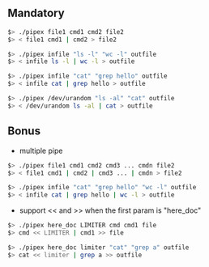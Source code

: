## Mandatory
```bash
$> ./pipex file1 cmd1 cmd2 file2
$> < file1 cmd1 | cmd2 > file2
```

```bash
$> ./pipex infile "ls -l" "wc -l" outfile
$> < infile ls -l | wc -l > outfile

$> ./pipex infile "cat" "grep hello" outfile
$> < infile cat | grep hello > outfile

$> ./pipex /dev/urandom "ls -al" "cat" outfile
$> < /dev/urandom ls -al | cat > outfile
```

## Bonus
- multiple pipe
```bash
$> ./pipex file1 cmd1 cmd2 cmd3 ... cmdn file2
$> < file1 cmd1 | cmd2 | cmd3 ... | cmdn > file2
```

```bash
$> ./pipex infile "cat" "grep hello" "wc -l" outfile
$> < infile cat | grep hello | wc -l > outfile
```

- support << and >> when the first param is "here_doc"
```bash
$> ./pipex here_doc LIMITER cmd cmd1 file
$> cmd << LIMITER | cmd1 >> file
```

```bash
$> ./pipex here_doc limiter "cat" "grep a" outfile
$> cat << limiter | grep a >> outfile
```
